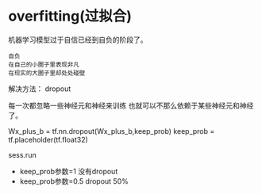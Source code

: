 # overfitting(过拟合)

机器学习模型过于自信已经到自负的阶段了。

```
自负
在自己的小圈子里表现非凡
在现实的大圈子里却处处碰壁
```

解决方法：
dropout

每一次都忽略一些神经元和神经来训练
也就可以不那么依赖于某些神经元和神经了。

Wx_plus_b = tf.nn.dropout(Wx_plus_b,keep_prob)
keep_prob = tf.placeholder(tf.float32)


sess.run
- keep_prob参数=1 
    没有dropout
- keep_prob参数=0.5
    dropout 50%



